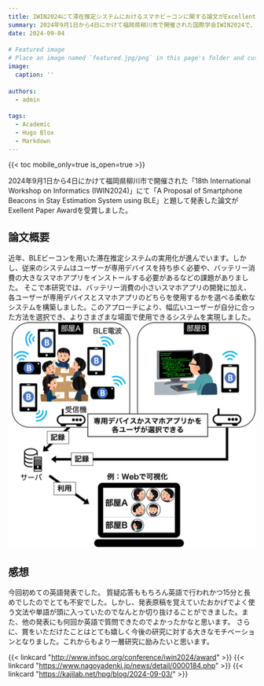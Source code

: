 ```yaml
---
title: IWIN2024にて滞在推定システムにおけるスマホビーコンに関する論文がExcellent Paper Awardを受賞しました
summary: 2024年9月1日から4日にかけて福岡県柳川市で開催された国際学会IWIN2024で、「A Proposal of Smartphone Beacons in Stay Estimation System using BLE」と題して発表しました。
date: 2024-09-04

# Featured image
# Place an image named `featured.jpg/png` in this page's folder and customize its options here.
image:
  caption: ''

authors:
  - admin

tags:
  - Academic
  - Hugo Blox
  - Markdown
---
```


{{< toc mobile_only=true is_open=true >}}

2024年9月1日から4日にかけて福岡県柳川市で開催された「18th International Workshop on Informatics (IWIN2024)」にて「A Proposal of Smartphone Beacons in Stay Estimation System using BLE」と題して発表した論文がExellent Paper Awardを受賞しました。

## 論文概要
近年、BLEビーコンを用いた滞在推定システムの実用化が進んでいます。しかし、従来のシステムはユーザーが専用デバイスを持ち歩く必要や、バッテリー消費の大きなスマホアプリをインストールする必要があるなどの課題がありました。
そこで本研究では、バッテリー消費の小さいスマホアプリの開発に加え、各ユーザーが専用デバイスとスマホアプリのどちらを使用するかを選べる柔軟なシステムを構築しました。このアプローチにより、幅広いユーザーが自分に合った方法を選択でき、よりさまざまな場面で使用できるシステムを実現しました。
<img src="togawa_iwin2024_overview.jpg">
<!-- <img width="600" alt="20240926_173215.jpg (438.8 kB)" src="https://img.esa.io/uploads/production/attachments/13979/2024/09/30/129838/4f346fb5-b750-417a-b538-89cd4987a2cf.jpg"> -->


## 感想
今回初めての英語発表でした。 質疑応答ももちろん英語で行われかつ15分と長めでしたのでとても不安でした。しかし、発表原稿を覚えていたおかげでよく使う文法や単語が頭に入っていたのでなんとか切り抜けることができました。また、他の発表にも何回か英語で質問できたのでよかったかなと思います。 さらに、賞をいただけたことはとても嬉しく今後の研究に対する大きなモチベーションとなりました。これからもより一層研究に励みたいと思います。

{{< linkcard "http://www.infsoc.org/conference/iwin2024/award" >}}
{{< linkcard "https://www.nagoyadenki.jp/news/detail/0000184.php" >}}
{{< linkcard "https://kajilab.net/hpg/blog/2024-09-03/" >}}

<!-- ## Overview

1. The Hugo Blox website builder for Hugo, along with its starter templates, is designed for professional creators, educators, and teams/organizations - although it can be used to create any kind of site
2. The template can be modified and customised to suit your needs. It's a good platform for anyone looking to take control of their data and online identity whilst having the convenience to start off with a **no-code solution (write in Markdown and customize with YAML parameters)** and having **flexibility to later add even deeper personalization with HTML and CSS**
3. You can work with all your favourite tools and apps with hundreds of plugins and integrations to speed up your workflows, interact with your readers, and much more

[//]: # ([![The template is mobile first with a responsive design to ensure that your site looks stunning on every device.]&#40;https://raw.githubusercontent.com/wowchemy/wowchemy-hugo-modules/main/starters/academic/preview.png&#41;]&#40;https://hugoblox.com&#41;)

### Get Started

- 👉 [**Create a new site**](https://hugoblox.com/templates/)
- 📚 [**Personalize your site**](https://docs.hugoblox.com/)
- 💬 [Chat with the **Hugo Blox community**](https://discord.gg/z8wNYzb) or [**Hugo community**](https://discourse.gohugo.io)
- 🐦 Twitter: [@GetResearchDev](https://twitter.com/GetResearchDev) [@GeorgeCushen](https://twitter.com/GeorgeCushen) #MadeWithHugoBlox
- 💡 [Request a **feature** or report a **bug** for _Hugo Blox_](https://github.com/HugoBlox/hugo-blox-builder/issues)
- ⬆️ **Updating Hugo Blox?** View the [Update Guide](https://docs.hugoblox.com/reference/update/) and [Release Notes](https://github.com/HugoBlox/hugo-blox-builder/releases)

## Crowd-funded open-source software

To help us develop this template and software sustainably under the MIT license, we ask all individuals and businesses that use it to help support its ongoing maintenance and development via sponsorship.

### [❤️ Click here to become a sponsor and help support Hugo Blox's future ❤️](https://hugoblox.com/sponsor/)

As a token of appreciation for sponsoring, you can **unlock [these](https://hugoblox.com/sponsor/) awesome rewards and extra features 🦄✨**

## Ecosystem

- **[Bibtex To Markdown](https://github.com/GetRD/academic-file-converter):** Automatically import publications from BibTeX

## Inspiration

[Learn what other **creators**](https://hugoblox.com/creators/) are building with this template.

## Features

- **Page builder** - Create _anything_ with no-code [**blocks**](https://hugoblox.com/blocks/) and [**elements**](https://docs.hugoblox.com/reference/markdown/)
- **Edit any type of content** - Blog posts, publications, talks, slides, projects, and more!
- **Create content** in [**Markdown**](https://docs.hugoblox.com/reference/markdown/), [**Jupyter**](https://docs.hugoblox.com/getting-started/cms/), or [**RStudio**](https://docs.hugoblox.com/getting-started/cms/)
- **Plugin System** - Fully customizable [**color** and **font themes**](https://docs.hugoblox.com/getting-started/customize/)
- **Display Code and Math** - Code syntax highlighting and LaTeX math supported
- **Integrations** - [Google Analytics](https://analytics.google.com), [Disqus commenting](https://disqus.com), Maps, Contact Forms, and more!
- **Beautiful Site** - Simple and refreshing one-page design
- **Industry-Leading SEO** - Help get your website found on search engines and social media
- **Media Galleries** - Display your images and videos with captions in a customizable gallery
- **Mobile Friendly** - Look amazing on every screen with a mobile friendly version of your site
- **Multi-language** - 35+ language packs including English, 中文, and Português
- **Multi-user** - Each author gets their own profile page
- **Privacy Pack** - Assists with GDPR
- **Stand Out** - Bring your site to life with animation, parallax backgrounds, and scroll effects
- **One-Click Deployment** - No servers. No databases. Only files. -->

<!-- ## Themes

Hugo Blox and its templates come with **automatic day (light) and night (dark) mode** built-in. Visitors can choose their preferred mode by clicking the sun/moon icon in the header.

[Choose a stunning **theme** and **font**](https://docs.hugoblox.com/getting-started/customize/) for your site. Themes are fully customizable.

## License

Copyright 2016-present [George Cushen](https://georgecushen.com).

Released under the [MIT](https://github.com/HugoBlox/hugo-blox-builder/blob/main/LICENSE.md) license. -->
